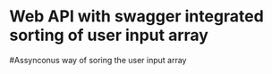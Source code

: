 # Web API with swagger integrated sorting of user input array
#Assynconus way of soring the user input array
 

